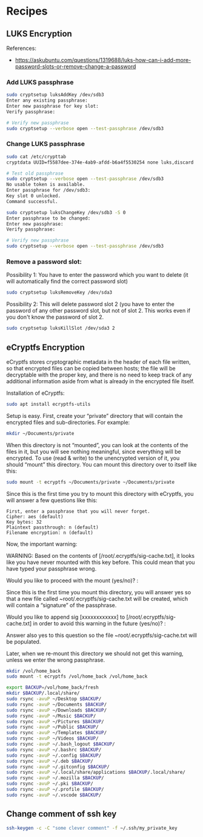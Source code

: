 # Recipes

## LUKS Encryption

References:

- https://askubuntu.com/questions/1319688/luks-how-can-i-add-more-password-slots-or-remove-change-a-password

### Add LUKS passphrase

```sh
sudo cryptsetup luksAddKey /dev/sdb3
Enter any existing passphrase:
Enter new passphrase for key slot:
Verify passphrase:

# Verify new passphrase
sudo cryptsetup --verbose open --test-passphrase /dev/sdb3
```

### Change LUKS passphrase

```sh
sudo cat /etc/crypttab
cryptdata UUID=f5587dee-374e-4ab9-afdd-b6a4f5530254 none luks,discard

# Test old passphrase
sudo cryptsetup --verbose open --test-passphrase /dev/sdb3
No usable token is available.
Enter passphrase for /dev/sdb3: 
Key slot 0 unlocked.
Command successful.

sudo cryptsetup luksChangeKey /dev/sdb3 -S 0
Enter passphrase to be changed:
Enter new passphrase:
Verify passphrase:

# Verify new passphrase
sudo cryptsetup --verbose open --test-passphrase /dev/sdb3
```

### Remove a password slot:

Possibility 1: You have to enter the password which you want to delete (it will automatically find the correct password slot)

```sh
sudo cryptsetup luksRemoveKey /dev/sda3
```

Possibility 2: This will delete password slot 2 (you have to enter the password of any other password slot, but not of slot 2. This works even if you don't know the password of slot 2.

```sh
sudo cryptsetup luksKillSlot /dev/sda3 2
```

## eCryptfs Encryption

eCryptfs stores cryptographic metadata in the header of each file written, so that encrypted files can be copied between hosts; the file will be decryptable with the proper key, and there is no need to keep track of any additional information aside from what is already in the encrypted file itself.

Installation of eCryptfs:

```sh
sudo apt install ecryptfs-utils
```

Setup is easy. First, create your “private” directory that will contain the encrypted files and sub-directories. For example:

```sh
mkdir ~/Documents/private
```

When this directory is not “mounted”, you can look at the contents of the files in it, but you will see nothing meaningful, since everything will be encrypted. To use (read & write) to the unencrypted version of it, you should “mount” this directory. You can mount this directory over to itself like this:

```sh
sudo mount -t ecryptfs ~/Documents/private ~/Documents/private
```

Since this is the first time you try to mount this directory with eCryptfs, you will answer a few questions like this:

    First, enter a passphrase that you will never forget.
    Cipher: aes (default)
    Key bytes: 32
    Plaintext passthrough: n (default)
    Filename encryption: n (default)

Now, the important warning:

WARNING: Based on the contents of [/root/.ecryptfs/sig-cache.txt],
it looks like you have never mounted with this key 
before. This could mean that you have typed your 
passphrase wrong.

Would you like to proceed with the mount (yes/no)? :

Since this is the first time you mount this directory, you will answer yes so that a new file called ~root/.ecryptfs/sig-cache.txt will be created, which will contain a “signature” of the passphrase.

Would you like to append sig [xxxxxxxxxxxx] to
[/root/.ecryptfs/sig-cache.txt] 
in order to avoid this warning in the future (yes/no)? : 

Answer also yes to this question so the file ~root/.ecryptfs/sig-cache.txt will be populated.

Later, when we re-mount this directory we should not get this warning, unless we enter the wrong passphrase.

```sh
mkdir /vol/home_back
sudo mount -t ecryptfs /vol/home_back /vol/home_back

export BACKUP=/vol/home_back/fresh
mkdir $BACKUP/.local/share/
sudo rsync -avuP ~/Desktop $BACKUP/
sudo rsync -avuP ~/Documents $BACKUP/
sudo rsync -avuP ~/Downloads $BACKUP/
sudo rsync -avuP ~/Music $BACKUP/
sudo rsync -avuP ~/Pictures $BACKUP/
sudo rsync -avuP ~/Public $BACKUP/
sudo rsync -avuP ~/Templates $BACKUP/
sudo rsync -avuP ~/Videos $BACKUP/
sudo rsync -avuP ~/.bash_logout $BACKUP/
sudo rsync -avuP ~/.bashrc $BACKUP/
sudo rsync -avuP ~/.config $BACKUP/
sudo rsync -avuP ~/.deb $BACKUP/
sudo rsync -avuP ~/.gitconfig $BACKUP/
sudo rsync -avuP ~/.local/share/applications $BACKUP/.local/share/
sudo rsync -avuP ~/.mozilla $BACKUP/
sudo rsync -avuP ~/.pki $BACKUP/
sudo rsync -avuP ~/.profile $BACKUP/
sudo rsync -avuP ~/.vscode $BACKUP/
```

## Change comment of ssh key

```sh
ssh-keygen -c -C "some clever comment" -f ~/.ssh/my_private_key
```
